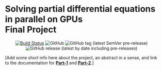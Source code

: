  # Solving partial differential equations in parallel on GPUs <br/> Final Project
<div align="center">
 
[![Build Status](https://github.com/eth-vaw-glaciology/FinalProjectRepo.jl/actions/workflows/CI.yml/badge.svg?branch=master)](https://github.com/eth-vaw-glaciology/FinalProjectRepo.jl/actions/workflows/CI.yml?query=branch%3Amaster)
![GitHub](https://img.shields.io/github/license/samuelbohl/101-0250-00-Final-Project)
![GitHub tag (latest SemVer pre-release)](https://img.shields.io/github/v/tag/samuelbohl/101-0250-00-Final-Project?include_prereleases)
![GitHub release (latest by date including pre-releases)](https://img.shields.io/github/v/release/samuelbohl/101-0250-00-Final-Project?include_prereleases)

</div>


[Add some short info here about the project, an abstract in a sense, and link to the documentation for [**Part-1**](/docs/part1.md) and [**Part-2**](/docs/part2.md).]

